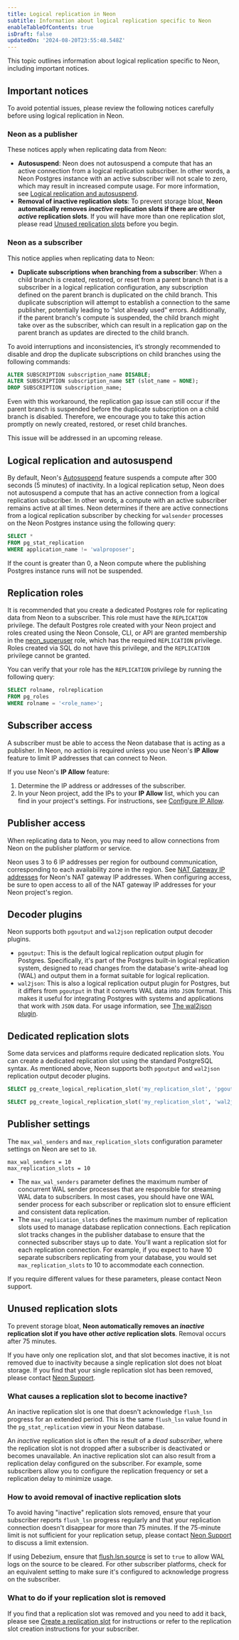 ```yaml
---
title: Logical replication in Neon
subtitle: Information about logical replication specific to Neon
enableTableOfContents: true
isDraft: false
updatedOn: '2024-08-20T23:55:48.548Z'
---
```


<LRBeta/>

This topic outlines information about logical replication specific to Neon, including important notices.

## Important notices

To avoid potential issues, please review the following notices carefully before using logical replication in Neon.

### Neon as a publisher

These notices apply when replicating data from Neon:

- **Autosuspend**: Neon does not autosuspend a compute that has an active connection from a logical replication subscriber. In other words, a Neon Postgres instance with an active subscriber will not scale to zero, which may result in increased compute usage. For more information, see [Logical replication and autosuspend](/docs/guides/logical-replication-neon#logical-replication-and-autosuspend).
- **Removal of inactive replication slots**: To prevent storage bloat, **Neon automatically removes _inactive_ replication slots if there are other _active_ replication slots**. If you will have more than one replication slot, please read [Unused replication slots](/docs/guides/logical-replication-neon#unused-replication-slots) before you begin.

### Neon as a subscriber

This notice applies when replicating data to Neon:

- **Duplicate subscriptions when branching from a subscriber**: When a child branch is created, restored, or reset from a parent branch that is a subscriber in a logical replication configuration, any subscription defined on the parent branch is duplicated on the child branch. This duplicate subscription will attempt to establish a connection to the same publisher, potentially leading to "slot already used" errors. Additionally, if the parent branch's compute is suspended, the child branch might take over as the subscriber, which can result in a replication gap on the parent branch as updates are directed to the child branch.

To avoid interruptions and inconsistencies, it’s strongly recommended to disable and drop the duplicate subscriptions on child branches using the following commands:

```sql
ALTER SUBSCRIPTION subscription_name DISABLE;
ALTER SUBSCRIPTION subscription_name SET (slot_name = NONE);
DROP SUBSCRIPTION subscription_name;
```

Even with this workaround, the replication gap issue can still occur if the parent branch is suspended before the duplicate subscription on a child branch is disabled. Therefore, we encourage you to take this action promptly on newly created, restored, or reset child branches.

This issue will be addressed in an upcoming release.

## Logical replication and autosuspend

By default, Neon's [Autosuspend](/docs/introduction/auto-suspend) feature suspends a compute after 300 seconds (5 minutes) of inactivity. In a logical replication setup, Neon does not autosuspend a compute that has an active connection from a logical replication subscriber. In other words, a compute with an active subscriber remains active at all times. Neon determines if there are active connections from a logical replication subscriber by checking for `walsender` processes on the Neon Postgres instance using the following query:

```sql
SELECT *
FROM pg_stat_replication
WHERE application_name != 'walproposer';
```

If the count is greater than 0, a Neon compute where the publishing Postgres instance runs will not be suspended.

## Replication roles

It is recommended that you create a dedicated Postgres role for replicating data from Neon to a subscriber. This role must have the `REPLICATION` privilege. The default Postgres role created with your Neon project and roles created using the Neon Console, CLI, or API are granted membership in the [neon_superuser](/docs/manage/roles#the-neonsuperuser-role) role, which has the required `REPLICATION` privilege. Roles created via SQL do not have this privilege, and the `REPLICATION` privilege cannot be granted.

You can verify that your role has the `REPLICATION` privilege by running the following query:

```sql
SELECT rolname, rolreplication
FROM pg_roles
WHERE rolname = '<role_name>';
```

## Subscriber access

A subscriber must be able to access the Neon database that is acting as a publisher. In Neon, no action is required unless you use Neon's **IP Allow** feature to limit IP addresses that can connect to Neon.

If you use Neon's **IP Allow** feature:

1. Determine the IP address or addresses of the subscriber.
2. In your Neon project, add the IPs to your **IP Allow** list, which you can find in your project's settings. For instructions, see [Configure IP Allow](/docs/manage/projects#configure-ip-allow).

## Publisher access

When replicating data to Neon, you may need to allow connections from Neon on the publisher platform or service.

Neon uses 3 to 6 IP addresses per region for outbound communication, corresponding to each availability zone in the region. See [NAT Gateway IP addresses](/docs/introduction/regions#nat-gateway-ip-addresses) for Neon's NAT gateway IP addresses. When configuring access, be sure to open access to all of the NAT gateway IP addresses for your Neon project's region.

## Decoder plugins

Neon supports both `pgoutput` and `wal2json` replication output decoder plugins.

- `pgoutput`: This is the default logical replication output plugin for Postgres. Specifically, it's part of the Postgres built-in logical replication system, designed to read changes from the database's write-ahead log (WAL) and output them in a format suitable for logical replication.
- `wal2json`: This is also a logical replication output plugin for Postgres, but it differs from `pgoutput` in that it converts WAL data into `JSON` format. This makes it useful for integrating Postgres with systems and applications that work with `JSON` data. For usage information, see [The wal2json plugin](/docs/extensions/wal2json).

## Dedicated replication slots

Some data services and platforms require dedicated replication slots. You can create a dedicated replication slot using the standard PostgreSQL syntax. As mentioned above, Neon supports both `pgoutput` and `wal2json` replication output decoder plugins.

```sql
SELECT pg_create_logical_replication_slot('my_replication_slot', 'pgoutput');
```

```sql
SELECT pg_create_logical_replication_slot('my_replication_slot', 'wal2json');
```

## Publisher settings

The `max_wal_senders` and `max_replication_slots` configuration parameter settings on Neon are set to `10`.

```text
max_wal_senders = 10
max_replication_slots = 10
```

- The `max_wal_senders` parameter defines the maximum number of concurrent WAL sender processes that are responsible for streaming WAL data to subscribers. In most cases, you should have one WAL sender process for each subscriber or replication slot to ensure efficient and consistent data replication.
- The `max_replication_slots` defines the maximum number of replication slots used to manage database replication connections. Each replication slot tracks changes in the publisher database to ensure that the connected subscriber stays up to date. You'll want a replication slot for each replication connection. For example, if you expect to have 10 separate subscribers replicating from your database, you would set `max_replication_slots` to 10 to accommodate each connection.

If you require different values for these parameters, please contact Neon support.

## Unused replication slots

To prevent storage bloat, **Neon automatically removes an _inactive_ replication slot if you have other _active_ replication slots**. Removal occurs after 75 minutes.

If you have only one replication slot, and that slot becomes inactive, it is not removed due to inactivity because a single replication slot does not bloat storage. If you find that your single replication slot has been removed, please contact [Neon Support](/docs/introduction/support).

### What causes a replication slot to become inactive?

An inactive replication slot is one that doesn't acknowledge `flush_lsn` progress for an extended period. This is the same `flush_lsn` value found in the `pg_stat_replication` view in your Neon database.

An _inactive_ replication slot is often the result of a _dead subscriber_, where the replication slot is not dropped after a subscriber is deactivated or becomes unavailable. An inactive replication slot can also result from a replication delay configured on the subscriber. For example, some subscribers allow you to configure the replication frequency or set a replication delay to minimize usage.

### How to avoid removal of inactive replication slots

To avoid having "inactive" replication slots removed, ensure that your subscriber reports `flush_lsn` progress regularly and that your replication connection doesn't disappear for more than 75 minutes. If the 75-minute limit is not sufficient for your replication setup, please contact [Neon Support](/docs/introduction/support) to discuss a limit extension.

If using Debezium, ensure that [flush.lsn.source](https://debezium.io/documentation/reference/stable/connectors/postgresql.html#postgresql-property-flush-lsn-source) is set to `true` to allow WAL logs on the source to be cleared. For other subscriber platforms, check for an equivalent setting to make sure it's configured to acknowledge progress on the subscriber.

### What to do if your replication slot is removed

If you find that a replication slot was removed and you need to add it back, please see [Create a replication slot](/docs/guides/logical-replication-neon#create-a-replication-slot) for instructions or refer to the replication slot creation instructions for your subscriber.

<NeedHelp/>

